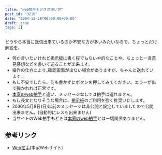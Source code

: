 ```yaml
---
title: "web拍手もどきの使い方"
post_id: "3216"
date: "2004-12-28T00:00:00+09:00"
draft: true
tags: []
---
```



どうやら本当に送信出来ているのか不安な方が多いみたいなので、ちょっとだけ解説を。

  * 何か言いたいけれど[掲示板](https://twitter.com/danmaq)に書く程でもないや的なことや、ちょっと一言意見感想などを書いて送ることが出来ます。
  * 操作の仕方により_確認画面が出ない場合がありますが、ちゃんと送れています_。
  * もし不安でしたら、何も書かずにボタンを押してみてください。エラーが出て弾かれれば正常です。
  * [本家のweb拍手](http://www.webclap.com/)と違い、メッセージなしでは拍手は送れません。
  * もし長文となりそうな場合は、[掲示板](https://twitter.com/danmaq)のご利用を強く推奨いたします。
  * 2006年5月8日(日)以前のメッセージは非公開と設定していましたので公開出来ません。(自動的にレスも出来ません)
  * 当サイトのWeb拍手もどきは[本家のweb拍手](http://www.webclap.com/)とは一切関係ありません。
## 参考リンク

  * [Web拍手](http://www.webclap.com/)(本家Webサイト)
